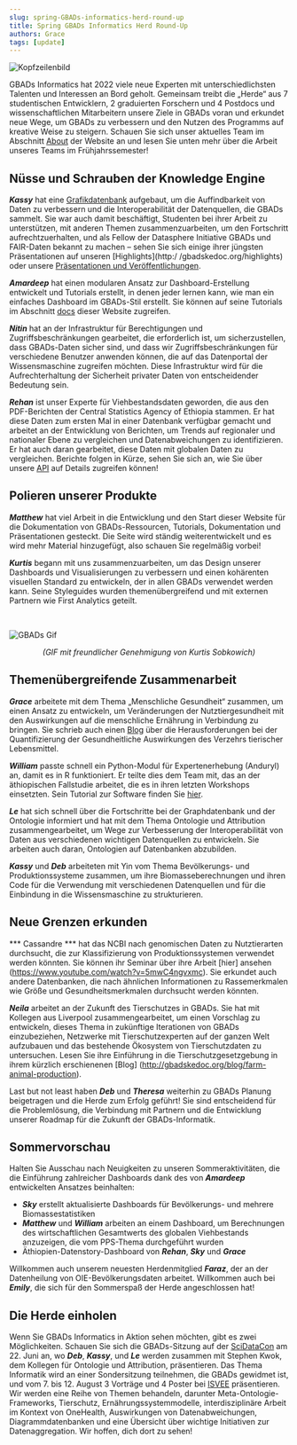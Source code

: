 ```yaml
---
slug: spring-GBADs-informatics-herd-round-up
title: Spring GBADs Informatics Herd Round-Up
authors: Grace
tags: [update]
---
```

![Kopfzeilenbild](https://i.imgur.com/9KxX5Nm.png)

GBADs Informatics hat 2022 viele neue Experten mit unterschiedlichsten Talenten und Interessen an Bord geholt. Gemeinsam treibt die „Herde“ aus 7 studentischen Entwicklern, 2 graduierten Forschern und 4 Postdocs und wissenschaftlichen Mitarbeitern unsere Ziele in GBADs voran und erkundet neue Wege, um GBADs zu verbessern und den Nutzen des Programms auf kreative Weise zu steigern. Schauen Sie sich unser aktuelles Team im Abschnitt [About](http://gbadskedoc.org/about) der Website an und lesen Sie unten mehr über die Arbeit unseres Teams im Frühjahrssemester!

<h2>Nüsse und Schrauben der Knowledge Engine</h2>

***Kassy*** hat eine [Grafikdatenbank](http://gbadskedoc.org/docs/Data-Governance-Handbook-for-GBADs/metadataStorage) aufgebaut, um die Auffindbarkeit von Daten zu verbessern und die Interoperabilität der Datenquellen, die GBADs sammelt. Sie war auch damit beschäftigt, Studenten bei ihrer Arbeit zu unterstützen, mit anderen Themen zusammenzuarbeiten, um den Fortschritt aufrechtzuerhalten, und als Fellow der Datasphere Initiative GBADs und FAIR-Daten bekannt zu machen – sehen Sie sich einige ihrer jüngsten Präsentationen auf unseren [Highlights](http:/ /gbadskedoc.org/highlights) oder unsere [Präsentationen und Veröffentlichungen](http://gbadskedoc.org/publications/Intro).

***Amardeep*** hat einen modularen Ansatz zur Dashboard-Erstellung entwickelt und Tutorials erstellt, in denen jeder lernen kann, wie man ein einfaches Dashboard im GBADs-Stil erstellt. Sie können auf seine Tutorials im Abschnitt [docs](http://gbadskedoc.org/docs/Welcome) dieser Website zugreifen.

***Nitin*** hat an der Infrastruktur für Berechtigungen und Zugriffsbeschränkungen gearbeitet, die erforderlich ist, um sicherzustellen, dass GBADs-Daten sicher sind, und dass wir Zugriffsbeschränkungen für verschiedene Benutzer anwenden können, die auf das Datenportal der Wissensmaschine zugreifen möchten. Diese Infrastruktur wird für die Aufrechterhaltung der Sicherheit privater Daten von entscheidender Bedeutung sein.

***Rehan*** ist unser Experte für Viehbestandsdaten geworden, die aus den PDF-Berichten der Central Statistics Agency of Ethiopia stammen. Er hat diese Daten zum ersten Mal in einer Datenbank verfügbar gemacht und arbeitet an der Entwicklung von Berichten, um Trends auf regionaler und nationaler Ebene zu vergleichen und Datenabweichungen zu identifizieren. Er hat auch daran gearbeitet, diese Daten mit globalen Daten zu vergleichen. Berichte folgen in Kürze, sehen Sie sich an, wie Sie über unsere [API](http://gbadske.org:9000/dataportal/) auf Details zugreifen können!

<h2>Polieren unserer Produkte</h2>

***Matthew*** hat viel Arbeit in die Entwicklung und den Start dieser Website für die Dokumentation von GBADs-Ressourcen, Tutorials, Dokumentation und Präsentationen gesteckt. Die Seite wird ständig weiterentwickelt und es wird mehr Material hinzugefügt, also schauen Sie regelmäßig vorbei!

***Kurtis*** begann mit uns zusammenzuarbeiten, um das Design unserer Dashboards und Visualisierungen zu verbessern und einen kohärenten visuellen Standard zu entwickeln, der in allen GBADs verwendet werden kann. Seine Styleguides wurden themenübergreifend und mit externen Partnern wie First Analytics geteilt.

<br/>

![GBADs Gif](https://i.imgur.com/x88bs1o.gif)
<p align="center"><i>(GIF mit freundlicher Genehmigung von Kurtis Sobkowich)</i></p>

<h2>Themenübergreifende Zusammenarbeit</h2>

***Grace*** arbeitete mit dem Thema „Menschliche Gesundheit“ zusammen, um einen Ansatz zu entwickeln, um Veränderungen der Nutztiergesundheit mit den Auswirkungen auf die menschliche Ernährung in Verbindung zu bringen. Sie schrieb auch einen [Blog](http://gbadskedoc.org/blog/the-tricky-job-of-measuring-the-impact-of-animal-sourced-foods-on-health) über die Herausforderungen bei der Quantifizierung der Gesundheitliche Auswirkungen des Verzehrs tierischer Lebensmittel.

***William*** passte schnell ein Python-Modul für Expertenerhebung (Anduryl) an, damit es in R funktioniert. Er teilte dies dem Team mit, das an der äthiopischen Fallstudie arbeitet, die es in ihren letzten Workshops einsetzten. Sein Tutorial zur Software finden Sie [hier](http://gbadskedoc.org/docs/Working-with-Anduryl).

***Le*** hat sich schnell über die Fortschritte bei der Graphdatenbank und der Ontologie informiert und hat mit dem Thema Ontologie und Attribution zusammengearbeitet, um Wege zur Verbesserung der Interoperabilität von Daten aus verschiedenen wichtigen Datenquellen zu entwickeln. Sie arbeiten auch daran, Ontologien auf Datenbanken abzubilden.

***Kassy*** und ***Deb*** arbeiteten mit Yin vom Thema Bevölkerungs- und Produktionssysteme zusammen, um ihre Biomasseberechnungen und ihren Code für die Verwendung mit verschiedenen Datenquellen und für die Einbindung in die Wissensmaschine zu strukturieren.

<h2>Neue Grenzen erkunden</h2>

*** Cassandre *** hat das NCBI nach genomischen Daten zu Nutztierarten durchsucht, die zur Klassifizierung von Produktionssystemen verwendet werden könnten. Sie können ihr Seminar über ihre Arbeit [hier] ansehen (https://www.youtube.com/watch?v=5mwC4ngvxmc). Sie erkundet auch andere Datenbanken, die nach ähnlichen Informationen zu Rassemerkmalen wie Größe und Gesundheitsmerkmalen durchsucht werden könnten.

***Neila*** arbeitet an der Zukunft des Tierschutzes in GBADs. Sie hat mit Kollegen aus Liverpool zusammengearbeitet, um einen Vorschlag zu entwickeln, dieses Thema in zukünftige Iterationen von GBADs einzubeziehen, Netzwerke mit Tierschutzexperten auf der ganzen Welt aufzubauen und das bestehende Ökosystem von Tierschutzdaten zu untersuchen. Lesen Sie ihre Einführung in die Tierschutzgesetzgebung in ihrem kürzlich erschienenen [Blog] (http://gbadskedoc.org/blog/farm-animal-production).

Last but not least haben ***Deb*** und ***Theresa*** weiterhin zu GBADs Planung beigetragen und die Herde zum Erfolg geführt! Sie sind entscheidend für die Problemlösung, die Verbindung mit Partnern und die Entwicklung unserer Roadmap für die Zukunft der GBADs-Informatik.

<h2>Sommervorschau</h2>

Halten Sie Ausschau nach Neuigkeiten zu unseren Sommeraktivitäten, die die Einführung zahlreicher Dashboards dank des von ***Amardeep*** entwickelten Ansatzes beinhalten:

- ***Sky*** erstellt aktualisierte Dashboards für Bevölkerungs- und mehrere Biomassestatistiken
- ***Matthew*** und ***William*** arbeiten an einem Dashboard, um Berechnungen des wirtschaftlichen Gesamtwerts des globalen Viehbestands anzuzeigen, die vom PPS-Thema durchgeführt wurden
- Äthiopien-Datenstory-Dashboard von ***Rehan***, ***Sky*** und ***Grace***

Willkommen auch unserem neuesten Herdenmitglied ***Faraz***, der an der Datenheilung von OIE-Bevölkerungsdaten arbeitet. Willkommen auch bei ***Emily***, die sich für den Sommerspaß der Herde angeschlossen hat!

<h2>Die Herde einholen</h2>

Wenn Sie GBADs Informatics in Aktion sehen möchten, gibt es zwei Möglichkeiten. Schauen Sie sich die GBADs-Sitzung auf der [SciDataCon](https://www.scidatacon.org/IDW-2022/sessions/456/) am 22. Juni an, wo ***Deb***, ***Kassy***, und ***Le*** werden zusammen mit Stephen Kwok, dem Kollegen für Ontologie und Attribution, präsentieren. Das Thema Informatik wird an einer Sondersitzung teilnehmen, die GBADs gewidmet ist, und vom 7. bis 12. August 3 Vorträge und 4 Poster bei [ISVEE](https://venuewest.eventsair.com/isvee2022/symposium-program) präsentieren. Wir werden eine Reihe von Themen behandeln, darunter Meta-Ontologie-Frameworks, Tierschutz, Ernährungssystemmodelle, interdisziplinäre Arbeit im Kontext von OneHealth, Auswirkungen von Datenabweichungen, Diagrammdatenbanken und eine Übersicht über wichtige Initiativen zur Datenaggregation. Wir hoffen, dich dort zu sehen!
